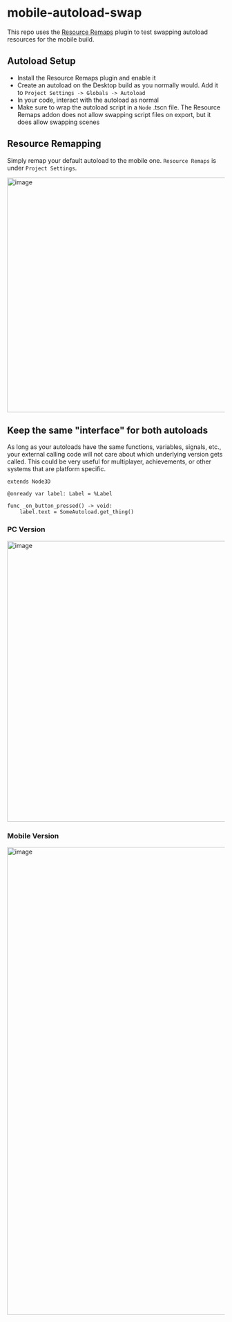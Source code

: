 # mobile-autoload-swap

This repo uses the [Resource Remaps](https://godotengine.org/asset-library/asset/3451) plugin to test swapping autoload resources for the mobile build.

## Autoload Setup
- Install the Resource Remaps plugin and enable it
- Create an autoload on the Desktop build as you normally would. Add it to `Project Settings -> Globals -> Autoload`
- In your code, interact with the autoload as normal
- Make sure to wrap the autoload script in a `Node` .tscn file. The Resource Remaps addon does not allow swapping script files on export, but it does allow swapping scenes

## Resource Remapping
Simply remap your default autoload to the mobile one. `Resource Remaps` is under `Project Settings`.

<img width="774" height="542" alt="image" src="https://github.com/user-attachments/assets/5b0c5566-350c-4bd7-b23d-2617b5c4e994" />

## Keep the same "interface" for both autoloads

As long as your autoloads have the same functions, variables, signals, etc., your external calling code will not care about which underlying version gets called. This could be very useful for multiplayer, achievements, or other systems that are platform specific.

```
extends Node3D

@onready var label: Label = %Label

func _on_button_pressed() -> void:
	label.text = SomeAutoload.get_thing()
```

### PC Version
<img width="1152" height="648" alt="image" src="https://github.com/user-attachments/assets/19c02830-b193-4f83-853f-6b0acd6e9176" />

### Mobile Version
<img width="2340" height="1080" alt="image" src="https://github.com/user-attachments/assets/be89c351-d8db-4e36-bbe3-152c819665b8" />
